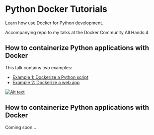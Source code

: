 # Python Docker Tutorials

Learn how use Docker for Python development.

Accompanying repo to my talks at the Docker Community All Hands:4

## How to containerize Python applications with Docker

This talk contains two examples:

- [Example 1: Dockerize a Python script](/example1/)
- [Example 2: Dockerize a web app](/example2/)

[![Alt text](https://img.youtube.com/vi/0UG2x2iWerk/hqdefault.jpg)](https://youtu.be/0UG2x2iWerk)

## How to containerize Python applications with Docker

Coming soon...
